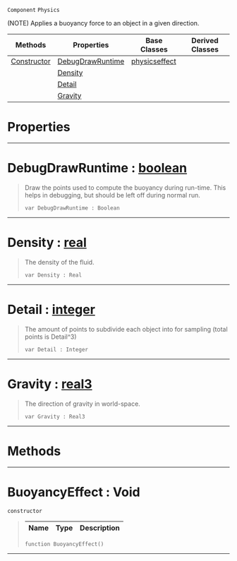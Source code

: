  `Component` `Physics`



(NOTE) Applies a buoyancy force to an object in a given direction.

|Methods|Properties|Base Classes|Derived Classes|
|---|---|---|---|
|[ Constructor](https://github.com/zeroengineteam/ZeroDocs/blob/master/code_reference/class_reference/buoyancyeffect.markdown#buoyancyeffect-void)|[ DebugDrawRuntime](https://github.com/zeroengineteam/ZeroDocs/blob/master/code_reference/class_reference/buoyancyeffect.markdown#debugdrawruntime-zero-en)|[physicseffect](https://github.com/zeroengineteam/ZeroDocs/blob/master/code_reference/class_reference/physicseffect.markdown)| |
| |[ Density](https://github.com/zeroengineteam/ZeroDocs/blob/master/code_reference/class_reference/buoyancyeffect.markdown#density-zero-engine-docu)| | |
| |[ Detail](https://github.com/zeroengineteam/ZeroDocs/blob/master/code_reference/class_reference/buoyancyeffect.markdown#detail-zero-engine-docum)| | |
| |[ Gravity](https://github.com/zeroengineteam/ZeroDocs/blob/master/code_reference/class_reference/buoyancyeffect.markdown#gravity-zero-engine-docu)| | |


 #  Properties


---  
 #  DebugDrawRuntime : [boolean](https://github.com/zeroengineteam/ZeroDocs/blob/master/code_reference/zilch_base_types/boolean.markdown)

> Draw the points used to compute the buoyancy during run-time. This helps in debugging, but should be left off during normal run.
> ``` lang=cpp, name=Zilch
> var DebugDrawRuntime : Boolean


---  
 #  Density : [real](https://github.com/zeroengineteam/ZeroDocs/blob/master/code_reference/zilch_base_types/real.markdown)

> The density of the fluid.
> ``` lang=cpp, name=Zilch
> var Density : Real


---  
 #  Detail : [integer](https://github.com/zeroengineteam/ZeroDocs/blob/master/code_reference/zilch_base_types/integer.markdown)

> The amount of points to subdivide each object into for sampling (total points is Detail^3)
> ``` lang=cpp, name=Zilch
> var Detail : Integer


---  
 #  Gravity : [real3](https://github.com/zeroengineteam/ZeroDocs/blob/master/code_reference/zilch_base_types/real3.markdown)

> The direction of gravity in world-space.
> ``` lang=cpp, name=Zilch
> var Gravity : Real3


---  
 #  Methods


---  
 #  BuoyancyEffect : Void

 `constructor`

> 
> |Name|Type|Description|
> |---|---|---|
> ``` lang=cpp, name=Zilch
> function BuoyancyEffect()
> ``` 


---  
 

 